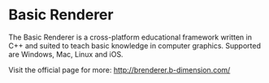 # Basic Renderer
The Basic Renderer is a cross-platform educational framework written in C++ and suited to teach basic knowledge in computer graphics. Supported are Windows, Mac, Linux and iOS.

Visit the official page for more: http://brenderer.b-dimension.com/